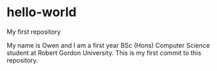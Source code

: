 # hello-world
My first repository

My name is Owen and I am a first year BSc (Hons) Computer Science student at Robert Gordon University. This is my first commit to this repository.
